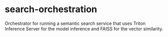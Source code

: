 # search-orchestration
Orchestrator for running a semantic search service that uses Triton Inference Server for the model inference and FAISS for the vector similarity.
